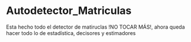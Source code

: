 # Autodetector_Matriculas
Esta hecho todo el detector de matiruclas !NO TOCAR MÁS!, ahora queda hacer todo lo de estadística, decisores y estimadores

